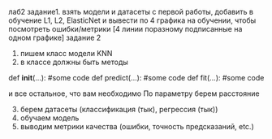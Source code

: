 лаб2
задание1. 
взять модели и датасеты с первой работы, добавить в обучение L1, L2, ElasticNet
и вывести по 4 графика на обучении, чтобы посмотреть ошибки/метрики [4 линии поразному подписанные на одном графике]
задание 2
1. пишем класс модели KNN 
2. в классе должны быть методы

def __init__(...): 
#some code
def predict(...): 
#some code
def fit(...): 
#some code

и все остальное, что вам необходимо
По параметру берем расстояние

3. берем датасеты (классификация (тык), регрессия (тык))
4. обучаем модель
5. выводим метрики качества (ошибки, точность предсказаний, etc.)